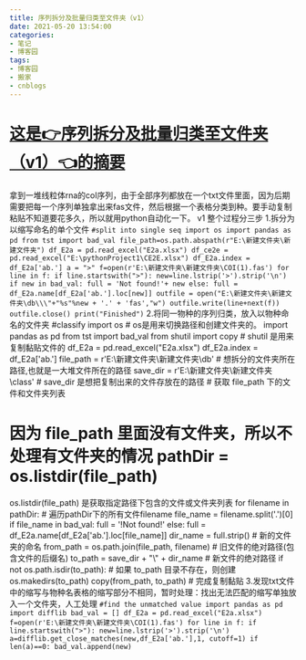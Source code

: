 ```yaml
---
title: 序列拆分及批量归类至文件夹（v1）
date: 2021-05-20 13:54:00
categories:
- 笔记
- 博客园
tags:
- 博客园
- 搬家
- cnblogs
---
```

# [这是👉序列拆分及批量归类至文件夹（v1）👈的摘要](../../../../2021/05/20/cnblog_14791774/)
<!--more-->
拿到一堆线粒体rna的coI序列，由于全部序列都放在一个txt文件里面，因为后期需要把每一个序列单独拿出来fas文件，然后根据一个表格分类到种。要手动复制粘贴不知道要花多久，所以就用python自动化一下。
v1 整个过程分三步 1.拆分为以缩写命名的单个文件 ``` #split into single seq import os import pandas
as pd from tst import bad_val file_path=os.path.abspath(r"E:\新建文件夹\新建文件夹")
df_E2a = pd.read_excel("E2a.xlsx") df_ce2e =
pd.read_excel("E:\pythonProject1\CE2E.xlsx") df_E2a.index = df_E2a['ab.'] a =
">" f=open(r'E:\新建文件夹\新建文件夹\COI(1).fas') for line in f: if
line.startswith(">"): new=line.lstrip('>').strip('\n') if new in bad_val: full
= 'Not found!'+ new else: full = df_E2a.name[df_E2a['ab.'].loc[new]] outfile =
open("E:\新建文件夹\新建文件夹\db\\\"+"%s"%new + '.' + 'fas',"w")
outfile.write(line+next(f)) outfile.close() print("Finished") ```
2.将同一物种的序列归类，放入以物种命名的文件夹 #classify import os # os是用来切换路径和创建文件夹的。 import pandas
as pd from tst import bad_val from shutil import copy # shutil 是用来复制黏贴文件的
df_E2a = pd.read_excel("E2a.xlsx") df_E2a.index = df_E2a['ab.'] file_path =
r'E:\新建文件夹\新建文件夹\db' # 想拆分的文件夹所在路径,也就是一大堆文件所在的路径 save_dir =
r'E:\新建文件夹\新建文件夹\class' # save_dir 是想把复制出来的文件存放在的路径 # 获取 file_path 下的文件和文件夹列表
# 因为 file_path 里面没有文件夹，所以不处理有文件夹的情况 pathDir = os.listdir(file_path) #
os.listdir(file_path) 是获取指定路径下包含的文件或文件夹列表 for filename in pathDir: #
遍历pathDir下的所有文件filename file_name = filename.split('.')[0] if file_name in
bad_val: full = '!Not found!' else: full =
df_E2a.name[df_E2a['ab.'].loc[file_name]] dir_name = full.strip() # 新的文件夹的命名
from_path = os.path.join(file_path, filename) # 旧文件的绝对路径(包含文件的后缀名) to_path =
save_dir + "\\\" + dir_name # 新文件的绝对路径 if not os.path.isdir(to_path): # 如果
to_path 目录不存在，则创建 os.makedirs(to_path) copy(from_path, to_path) # 完成复制黏贴
3.发现txt文件中的缩写与物种名表格的缩写部分不相同，暂时处理：找出无法匹配的缩写单独放入一个文件夹，人工处理 ``` #find the
unmatched value import pandas as pd import difflib bad_val = [] df_E2a =
pd.read_excel("E2a.xlsx") f=open(r'E:\新建文件夹\新建文件夹\COI(1).fas') for line in f:
if line.startswith(">"): new=line.lstrip('>').strip('\n')
a=difflib.get_close_matches(new,df_E2a['ab.'],1, cutoff=1) if len(a)==0:
bad_val.append(new) ```


